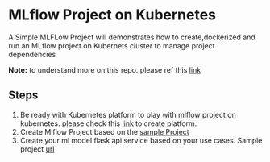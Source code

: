 # MLflow Project on Kubernetes
  A Simple MLFLow Project will demonstrates how to create,dockerized and run an MLflow project on Kubernets cluster to manage project dependencies

**Note:** to understand more on this repo. please ref this [link](https://docs.google.com/presentation/d/1fyvNeqVVdXxR9KZsS0ksoWPO_4lg9n7FfMmnawbec-8/edit?usp=sharing)
## Steps
1. Be ready with Kubernetes platform to play with mlflow project on kubernetes. please check this [link](https://gitlab.pramati.com/srinivasanr/mlflowonkubernetes/tree/master/platformSetup) to create platform.
2. Create Mlflow Project based on the [sample Project](https://gitlab.pramati.com/srinivasanr/mlflowonkubernetes/tree/master/mlflowonkube)
3. Create your ml model flask api service based on your use cases. Sample project [url](https://gitlab.pramati.com/srinivasanr/mlflowonkubernetes/tree/master/modelFlaskApp)